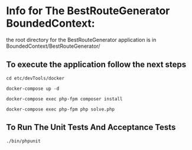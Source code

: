# Info for The BestRouteGenerator BoundedContext:

the root directory for the BestRouteGenerator application is in BoundedContext/BestRouteGenerator/ 

## To execute the application follow the next steps
`cd etc/devTools/docker`

`docker-compose up -d`

`docker-compose exec php-fpm composer install`

`docker-compose exec php-fpm php solve.php`

## To Run The Unit Tests And Acceptance Tests
`./bin/phpunit`
